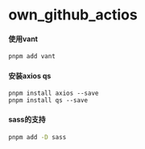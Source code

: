 <!--
 * @Author: findnr
 * @Date: 2024-04-24 07:16:55
 * @LastEditors: findnr
 * @LastEditTime: 2024-04-24 07:35:00
 * @Description: 
-->
# own_github_actios
#### 使用vant
```sh
pnpm add vant
```
#### 安装axios qs
```shell
pnpm install axios --save
pnpm install qs --save
```
#### sass的支持
```sh
pnpm add -D sass
```
